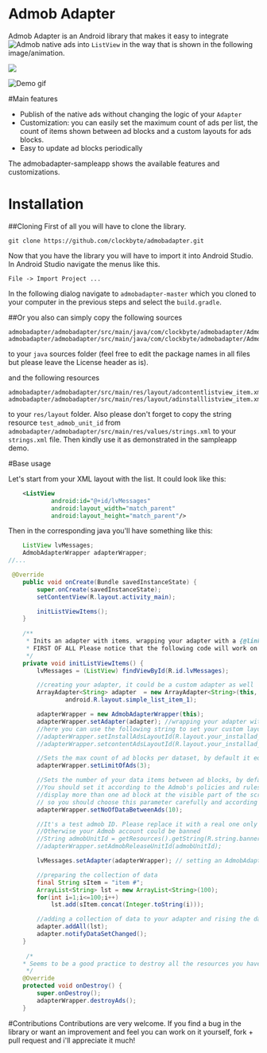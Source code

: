 Admob Adapter
======================

Admob Adapter is an Android library that makes it easy to integrate ![Admob native ads](https://support.google.com/admob/answer/6240809 "Admob native ads") into ```ListView``` in the way that is shown in the following image/animation.

![](https://raw.githubusercontent.com/clockbyte/admobadapter/master/screenshots/device-2015-08-28-012121.png)

![](https://raw.githubusercontent.com/clockbyte/admobadapter/master/screenshots/ezgif.com-gif-maker.gif "Demo gif")

#Main features

* Publish of the native ads without changing the logic of your ```Adapter```
* Customization: you can easily set the maximum count of ads per list, the count of items shown between ad blocks and a custom layouts for ads blocks.
* Easy to update ad blocks periodically

The admobadapter-sampleapp shows the available features and customizations.
 
# Installation

##Cloning
First of all you will have to clone the library.
```shell
git clone https://github.com/clockbyte/admobadapter.git
```

Now that you have the library you will have to import it into Android Studio.
In Android Studio navigate the menus like this.
```
File -> Import Project ...
```
In the following dialog navigate to ```admobadapter-master``` which you cloned to your computer in the previous steps and select the `build.gradle`.

##Or 
you also can simply copy the following sources
```
admobadapter/admobadapter/src/main/java/com/clockbyte/admobadapter/AdmobAdapterWrapper.java
admobadapter/admobadapter/src/main/java/com/clockbyte/admobadapter/AdmobFetcher.java
```
to your ```java``` sources folder (feel free to edit the package names in all files but please leave the License header as is).

and the following resources
```
admobadapter/admobadapter/src/main/res/layout/adcontentlistview_item.xml
admobadapter/admobadapter/src/main/res/layout/adinstalllistview_item.xml
```
to your ```res/layout``` folder.
Also please don't forget to copy the string resource ```test_admob_unit_id``` from ```admobadapter/admobadapter/src/main/res/values/strings.xml``` to your ```strings.xml``` file. Then kindly use it as demonstrated in the sampleapp demo.

#Base usage

Let's start from your XML layout with the list. It could look like this:
```xml
    <ListView
            android:id="@+id/lvMessages"
            android:layout_width="match_parent"
            android:layout_height="match_parent"/>
```

Then in the corresponding java you'll have something like this:
```java
    ListView lvMessages;
    AdmobAdapterWrapper adapterWrapper;
//...

 @Override
    public void onCreate(Bundle savedInstanceState) {
        super.onCreate(savedInstanceState);
        setContentView(R.layout.activity_main);

        initListViewItems();
    }
    
    /**
     * Inits an adapter with items, wrapping your adapter with a {@link AdmobAdapterWrapper} and setting the listview to this wrapper
     * FIRST OF ALL Please notice that the following code will work on a real devices but emulator!
     */
    private void initListViewItems() {
        lvMessages = (ListView) findViewById(R.id.lvMessages);

        //creating your adapter, it could be a custom adapter as well
        ArrayAdapter<String> adapter  = new ArrayAdapter<String>(this,
                android.R.layout.simple_list_item_1);

        adapterWrapper = new AdmobAdapterWrapper(this);
        adapterWrapper.setAdapter(adapter); //wrapping your adapter with a AdmobAdapterWrapper.
        //here you can use the following string to set your custom layouts for a different types of native ads
        //adapterWrapper.setInstallAdsLayoutId(R.layout.your_installad_layout);
        //adapterWrapper.setcontentAdsLayoutId(R.layout.your_installad_layout);

        //Sets the max count of ad blocks per dataset, by default it equals to 3 (according to the Admob's policies and rules)
        adapterWrapper.setLimitOfAds(3);

        //Sets the number of your data items between ad blocks, by default it equals to 10.
        //You should set it according to the Admob's policies and rules which says not to
        //display more than one ad block at the visible part of the screen,
        // so you should choose this parameter carefully and according to your item's height and screen resolution of a target devices
        adapterWrapper.setNoOfDataBetweenAds(10);

        //It's a test admob ID. Please replace it with a real one only when you will be ready to deploy your product to the Release!
        //Otherwise your Admob account could be banned
        //String admobUnitId = getResources().getString(R.string.banner_admob_unit_id);
        //adapterWrapper.setAdmobReleaseUnitId(admobUnitId);

        lvMessages.setAdapter(adapterWrapper); // setting an AdmobAdapterWrapper to a ListView

        //preparing the collection of data
        final String sItem = "item #";
        ArrayList<String> lst = new ArrayList<String>(100);
        for(int i=1;i<=100;i++)
            lst.add(sItem.concat(Integer.toString(i)));

        //adding a collection of data to your adapter and rising the data set changed event
        adapter.addAll(lst);
        adapter.notifyDataSetChanged();
    }
    
     /*
    * Seems to be a good practice to destroy all the resources you have used earlier :)
     */
    @Override
    protected void onDestroy() {
        super.onDestroy();
        adapterWrapper.destroyAds();
    }
```

#Contributions
Contributions are very welcome. If you find a bug in the library or want an improvement and feel you can work on it yourself, fork + pull request and i'll appreciate it much!

